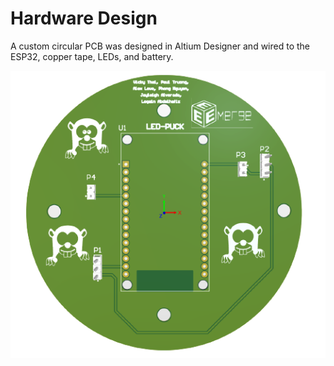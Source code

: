 # Hardware Design

A custom circular PCB was designed in Altium Designer and wired to the ESP32, copper tape, LEDs, and battery.

![PCB](https://github.com/vickythai/EE-Emerge-2023-LEDPucks/blob/main/pictures/newPCB-removebg-preview.png?raw=true)

